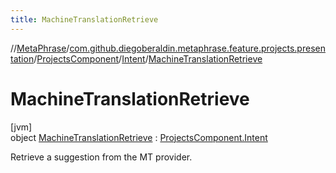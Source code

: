 ```yaml
---
title: MachineTranslationRetrieve
---
```

//[MetaPhrase](../../../../../index.html)/[com.github.diegoberaldin.metaphrase.feature.projects.presentation](../../../index.html)/[ProjectsComponent](../../index.html)/[Intent](../index.html)/[MachineTranslationRetrieve](index.html)



# MachineTranslationRetrieve



[jvm]\
object [MachineTranslationRetrieve](index.html) : [ProjectsComponent.Intent](../index.html)

Retrieve a suggestion from the MT provider.


